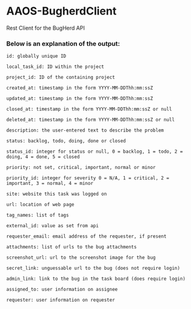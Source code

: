 # AAOS-BugherdClient
Rest Client for the BugHerd API




### Below is an explanation of the output:

`id: globally unique ID`

`local_task_id: ID within the project`

`project_id: ID of the containing project`

`created_at: timestamp in the form YYYY-MM-DDThh:mm:ssZ`

`updated_at: timestamp in the form YYYY-MM-DDThh:mm:ssZ`

`closed_at: timestamp in the form YYYY-MM-DDThh:mm:ssZ or null`

`deleted_at: timestamp in the form YYYY-MM-DDThh:mm:ssZ or null`

`description: the user-entered text to describe the problem`

`status: backlog, todo, doing, done or closed`

`status_id: integer for status or null, 0 = backlog, 1 = todo, 2 = doing, 4 = done, 5 = closed`

`priority: not set, critical, important, normal or minor`

`priority_id: integer for severity 0 = N/A, 1 = critical, 2 = important, 3 = normal, 4 = minor`

`site: website this task was logged on`

`url: location of web page`

`tag_names: list of tags`

`external_id: value as set from api`

`requester_email: email address of the requester, if present`

`attachments: list of urls to the bug attachments`

`screenshot_url: url to the screenshot image for the bug`

`secret_link: unguessable url to the bug (does not require login)`

`admin_link: link to the bug in the task board (does require login)`

`assigned_to: user information on assignee`

`requester: user information on requester`
